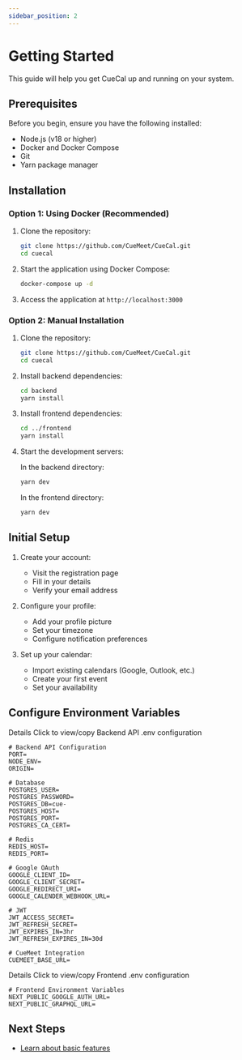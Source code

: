 ```yaml
---
sidebar_position: 2
---
```


# Getting Started

This guide will help you get CueCal up and running on your system.

## Prerequisites

Before you begin, ensure you have the following installed:

- Node.js (v18 or higher)
- Docker and Docker Compose
- Git
- Yarn package manager

## Installation

### Option 1: Using Docker (Recommended)

1. Clone the repository:
   ```bash
   git clone https://github.com/CueMeet/CueCal.git
   cd cuecal
   ```

2. Start the application using Docker Compose:
   ```bash
   docker-compose up -d
   ```

3. Access the application at `http://localhost:3000`

### Option 2: Manual Installation

1. Clone the repository:
   ```bash
   git clone https://github.com/CueMeet/CueCal.git
   cd cuecal
   ```

2. Install backend dependencies:
   ```bash
   cd backend
   yarn install
   ```

3. Install frontend dependencies:
   ```bash
   cd ../frontend
   yarn install
   ```

4. Start the development servers:

   In the backend directory:
   ```bash
   yarn dev
   ```

   In the frontend directory:
   ```bash
   yarn dev
   ```

## Initial Setup

1. Create your account:
   - Visit the registration page
   - Fill in your details
   - Verify your email address

2. Configure your profile:
   - Add your profile picture
   - Set your timezone
   - Configure notification preferences

3. Set up your calendar:
   - Import existing calendars (Google, Outlook, etc.)
   - Create your first event
   - Set your availability

## Configure Environment Variables

Details Click to view/copy Backend API .env configuration

```env
# Backend API Configuration
PORT=
NODE_ENV=
ORIGIN=

# Database
POSTGRES_USER=
POSTGRES_PASSWORD=
POSTGRES_DB=cue-
POSTGRES_HOST=
POSTGRES_PORT=
POSTGRES_CA_CERT=

# Redis
REDIS_HOST=
REDIS_PORT=

# Google OAuth
GOOGLE_CLIENT_ID=
GOOGLE_CLIENT_SECRET=
GOOGLE_REDIRECT_URI=
GOOGLE_CALENDER_WEBHOOK_URL=

# JWT
JWT_ACCESS_SECRET=
JWT_REFRESH_SECRET=
JWT_EXPIRES_IN=3hr
JWT_REFRESH_EXPIRES_IN=30d

# CueMeet Integration
CUEMEET_BASE_URL=
```

Details Click to view/copy Frontend .env configuration

```env
# Frontend Environment Variables
NEXT_PUBLIC_GOOGLE_AUTH_URL=
NEXT_PUBLIC_GRAPHQL_URL=
```


## Next Steps

- [Learn about basic features](/guide/basic-features)
